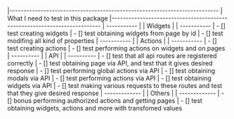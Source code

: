 |--------------------------------------------------------------------------
| What I need to test in this package
|--------------------------------------------------------------------------
| -----------
| | Widgets |
| -----------
| - [] test creating widgets
| - [] test obtaining widgets from page by id
| - [] test modifing all kind of properties
| -----------
| | Actions |
| -----------
| - [] test creating actions
| - [] test performing actions on widgets and on pages
| ----------
| | API |
| ----------
| - [] test that all api routes are registered correctly
| - [] test obtaining page via API, and test that it gives desired response
| - [] test performing global actions via API
| - [] test obtaining modals via API
| - [] test performing actions via API
| - [] test obtaining widgets via API
| - [] test making various requests to these routes and test that they give desired response
| -------------
| | Others |
| -------------
| - [] bonus performing authorized actions and getting pages
| - [] test obtaining widgets, actions and more with transfomed values
